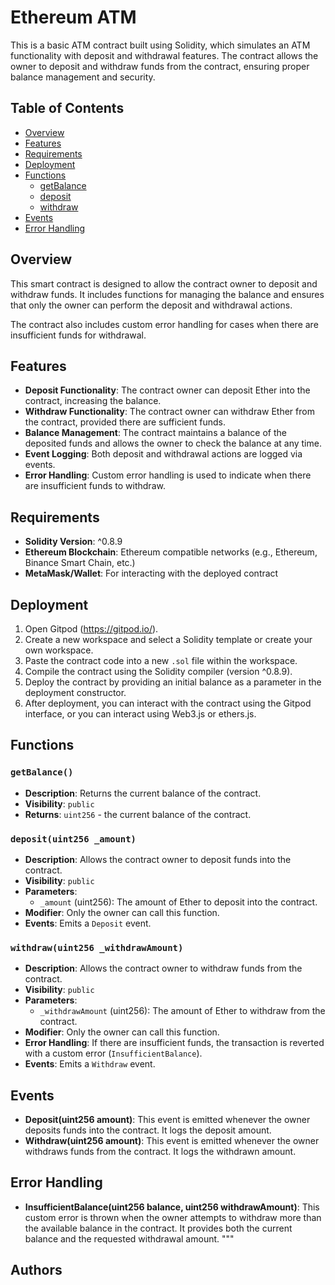 # Ethereum ATM

This is a basic ATM contract built using Solidity, which simulates an ATM functionality with deposit and withdrawal features. The contract allows the owner to deposit and withdraw funds from the contract, ensuring proper balance management and security.

## Table of Contents

- [Overview](#overview)
- [Features](#features)
- [Requirements](#requirements)
- [Deployment](#deployment)
- [Functions](#functions)
  - [getBalance](#getbalance)
  - [deposit](#deposit)
  - [withdraw](#withdraw)
- [Events](#events)
- [Error Handling](#error-handling)

## Overview

This smart contract is designed to allow the contract owner to deposit and withdraw funds. It includes functions for managing the balance and ensures that only the owner can perform the deposit and withdrawal actions. 

The contract also includes custom error handling for cases when there are insufficient funds for withdrawal.

## Features

- **Deposit Functionality**: The contract owner can deposit Ether into the contract, increasing the balance.
- **Withdraw Functionality**: The contract owner can withdraw Ether from the contract, provided there are sufficient funds.
- **Balance Management**: The contract maintains a balance of the deposited funds and allows the owner to check the balance at any time.
- **Event Logging**: Both deposit and withdrawal actions are logged via events.
- **Error Handling**: Custom error handling is used to indicate when there are insufficient funds to withdraw.

## Requirements

- **Solidity Version**: ^0.8.9
- **Ethereum Blockchain**: Ethereum compatible networks (e.g., Ethereum, Binance Smart Chain, etc.)
- **MetaMask/Wallet**: For interacting with the deployed contract

## Deployment

1. Open Gitpod (https://gitpod.io/).
2. Create a new workspace and select a Solidity template or create your own workspace.
3. Paste the contract code into a new `.sol` file within the workspace.
4. Compile the contract using the Solidity compiler (version ^0.8.9).
5. Deploy the contract by providing an initial balance as a parameter in the deployment constructor.
6. After deployment, you can interact with the contract using the Gitpod interface, or you can interact using Web3.js or ethers.js.

## Functions

### `getBalance()`

- **Description**: Returns the current balance of the contract.
- **Visibility**: `public`
- **Returns**: `uint256` - the current balance of the contract.

### `deposit(uint256 _amount)`

- **Description**: Allows the contract owner to deposit funds into the contract.
- **Visibility**: `public`
- **Parameters**: 
  - `_amount` (uint256): The amount of Ether to deposit into the contract.
- **Modifier**: Only the owner can call this function.
- **Events**: Emits a `Deposit` event.

### `withdraw(uint256 _withdrawAmount)`

- **Description**: Allows the contract owner to withdraw funds from the contract.
- **Visibility**: `public`
- **Parameters**: 
  - `_withdrawAmount` (uint256): The amount of Ether to withdraw from the contract.
- **Modifier**: Only the owner can call this function.
- **Error Handling**: If there are insufficient funds, the transaction is reverted with a custom error (`InsufficientBalance`).
- **Events**: Emits a `Withdraw` event.

## Events

- **Deposit(uint256 amount)**: This event is emitted whenever the owner deposits funds into the contract. It logs the deposit amount.
- **Withdraw(uint256 amount)**: This event is emitted whenever the owner withdraws funds from the contract. It logs the withdrawn amount.

## Error Handling

- **InsufficientBalance(uint256 balance, uint256 withdrawAmount)**: This custom error is thrown when the owner attempts to withdraw more than the available balance in the contract. It provides both the current balance and the requested withdrawal amount.
"""
## Authors

